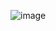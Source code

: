 ![image](https://user-images.githubusercontent.com/63789702/188314991-35aeff39-812d-4804-8804-b98cbdf886b6.png)
